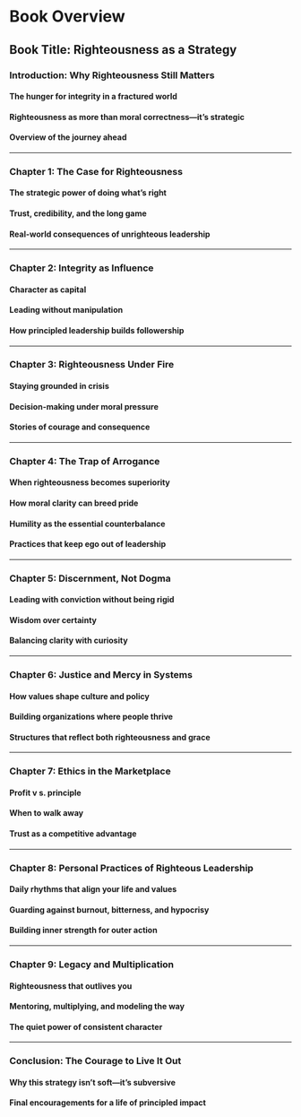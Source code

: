 # Book Overview

## Book Title: Righteousness as a Strategy

### Introduction: Why Righteousness Still Matters
#### The hunger for integrity in a fractured world
#### Righteousness as more than moral correctness—it’s strategic
#### Overview of the journey ahead

---

### Chapter 1: The Case for Righteousness
#### The strategic power of doing what’s right
#### Trust, credibility, and the long game
#### Real-world consequences of unrighteous leadership

---

### Chapter 2: Integrity as Influence
#### Character as capital
#### Leading without manipulation
#### How principled leadership builds followership

---

### Chapter 3: Righteousness Under Fire
#### Staying grounded in crisis
#### Decision-making under moral pressure
#### Stories of courage and consequence

---

### Chapter 4: The Trap of Arrogance
#### When righteousness becomes superiority
#### How moral clarity can breed pride
#### Humility as the essential counterbalance
#### Practices that keep ego out of leadership

---

### Chapter 5: Discernment, Not Dogma
#### Leading with conviction without being rigid
#### Wisdom over certainty
#### Balancing clarity with curiosity

---

### Chapter 6: Justice and Mercy in Systems
#### How values shape culture and policy
#### Building organizations where people thrive
#### Structures that reflect both righteousness and grace

---

### Chapter 7: Ethics in the Marketplace
#### Profit v  s. principle
#### When to walk away
#### Trust as a competitive advantage

---

### Chapter 8: Personal Practices of Righteous Leadership
#### Daily rhythms that align your life and values
#### Guarding against burnout, bitterness, and hypocrisy
#### Building inner strength for outer action

---

### Chapter 9: Legacy and Multiplication
#### Righteousness that outlives you
#### Mentoring, multiplying, and modeling the way
#### The quiet power of consistent character

---

### Conclusion: The Courage to Live It Out
#### Why this strategy isn’t soft—it’s subversive
#### Final encouragements for a life of principled impact



